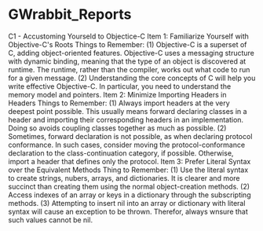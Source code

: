 # GWrabbit_Reports
C1 - Accustoming Yourseld to Objectice-C
Item 1: Familiarize Yourself with Objective-C's Roots
Things to Remember:
	(1) Objective-C is a superset of C, adding object-oriented features. 
	Objective-C uses a messaging structure with dynamic binding, meaning that the type of an object is discovered at runtime. The runtime, rather than the compiler, works out what code to run for a given message.
	(2) Understanding the core concepts of C will help you write effective Objective-C. 
	In particular, you need to understand the memory model and pointers.
Item 2: Minimize Importing Headers in Headers
Things to Remember:
	(1) Always import headers at the very deepest point possible. 
	This usually means forward declaring classes in a header and importing their corresponding headers in an implementation. 
	Doing so avoids coupling classes together as much as possible.
	(2) Sometimes, forward declaration is not possible, as when declaring protocol conformance. 
	In such cases, consider moving the protocol-conformance declaration to the class-continuation category, if possible. Otherwise, import a header that defines only the protocol.
Item 3: Prefer Literal Syntax over the Equivalent Methods
Thing to Remember:
	(1) Use the literal syntax to create strings, nubers, arrays, and dictionaries.
	It is clearer and more succinct than creating them using the normal object-creation methods.
	(2) Access indexes of an array or keys in a dictionary through the subscripting methods.
	(3) Attempting to insert nil into an array or dictionary with literal syntax will cause an exception to be thrown.
	Therefor, always wnsure that such values cannot be nil.
